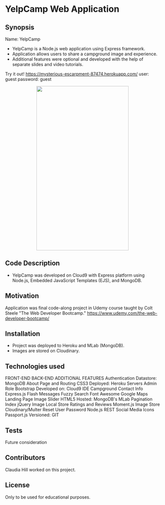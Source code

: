 #  YelpCamp Web Application

## Synopsis

Name:  YelpCamp

* YelpCamp is a Node.js web application using Express framework.
* Application allows users to share a campground image and experience.
* Additional features were optional and developed with the help of separate slides and video tutorials.

Try it out! 
<https://mysterious-escarpment-87474.herokuapp.com/>
user:      guest
password:  guest

<p align="center">
 <kbd><img width="300" height="533" src="https://res.cloudinary.com/hillc255/image/upload/v1549827684/yelpcamp.png"></kbd>
</p>


## Code Description

* YelpCamp was developed on Cloud9 with Express platform using Node.js, Embedded JavaScript Templates (EJS), and MongoDB.

## Motivation

Application was final code-along project in Udemy course taught by Colt Steele "The Web Developer Bootcamp."
<https://www.udemy.com/the-web-developer-bootcamp/>

## Installation

* Project was deployed to Heroku and MLab (MongoDB).  
* Images are stored on Cloudinary. 

## Technologies used

FRONT-END					BACK-END								ADDITIONAL FEATURES
Authentication				Datastore: 	MongoDB 					About Page and Routing
CSS3 						Deployed: Heroku Servers 				Admin Role
Bootstrap 					Developed on: Cloud9 IDE 				Campground Contact Info
Express.js 					Flash Messages 							Fuzzy Search
Font Awesome 				Google Maps 							Landing Page Image Slider
HTML5 						Hosted: MongoDB's MLab 					Pagination Index
jQuery 						Image Local Store 						Ratings and Reviews
Moment.js 					Image Store Cloudinary/Multer 			Reset User Password
Node.js 					REST 									Social Media Icons
Passport.js 				Versioned: GIT


## Tests

Future consideration

## Contributors

Claudia Hill worked on this project.

## License

Only to be used for educational purposes.